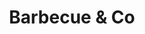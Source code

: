 ---
title: "Barbecue & Co"
url: /la-chapelle-des-fougeretz/barbecue-et-co/
shop: articles ménagers
---